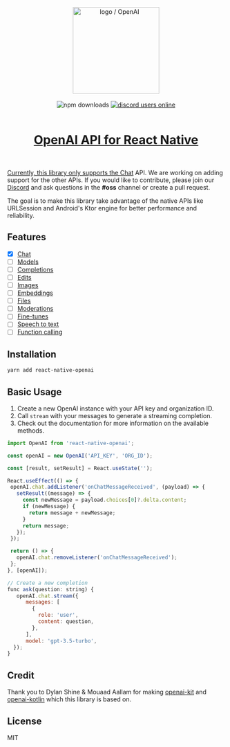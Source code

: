 <div align="center">
  <img margin="auto" height="200px" src="https://github.com/candlefinance/react-native-openai/assets/12258850/e951f32f-7e61-4368-b450-0bde33571612" alt="logo / OpenAI">
</div>

<br/>

<div align="center">
  <img alt="npm downloads" src="https://img.shields.io/npm/dw/@candlefinance/react-native-openai?logo=npm&label=NPM%20downloads&cacheSeconds=3600"/>
  <a alt="discord users online" href="https://discord.gg/qnAgjxhg6n" 
  target="_blank"
  rel="noopener noreferrer">
    <img alt="discord users online" src="https://img.shields.io/discord/986610142768406548?label=Discord&logo=discord&logoColor=white&cacheSeconds=3600"/>
</div>

<br/>

<h1 align="center">
 OpenAI API for React Native
</h1>

<br/>

Currently, this library only supports the [Chat](https://platform.openai.com/docs/api-reference/chat) API. We are working on adding support for the other APIs. If you would like to contribute, please join our [Discord](https://discord.gg/qnAgjxhg6n) and ask questions in the **#oss** channel or create a pull request.

The goal is to make this library take advantage of the native APIs like URLSession and Android's Ktor engine for better performance and reliability.

## Features

- [x] [Chat](https://platform.openai.com/docs/api-reference/chat)
- [ ] [Models](https://beta.openai.com/docs/api-reference/models)
- [ ] [Completions](https://beta.openai.com/docs/api-reference/completions)
- [ ] [Edits](https://beta.openai.com/docs/api-reference/edits)
- [ ] [Images](https://beta.openai.com/docs/api-reference/images)
- [ ] [Embeddings](https://beta.openai.com/docs/api-reference/embeddings)
- [ ] [Files](https://beta.openai.com/docs/api-reference/files)
- [ ] [Moderations](https://beta.openai.com/docs/api-reference/moderations)
- [ ] [Fine-tunes](https://beta.openai.com/docs/api-reference/fine-tunes)
- [ ] [Speech to text](https://platform.openai.com/docs/guides/speech-to-text)
- [ ] [Function calling](https://platform.openai.com/docs/guides/gpt/function-calling)

## Installation

```sh
yarn add react-native-openai
```

## Basic Usage

1. Create a new OpenAI instance with your API key and organization ID.
2. Call `stream` with your messages to generate a streaming completion.
3. Check out the documentation for more information on the available methods.

```js
import OpenAI from 'react-native-openai';

const openAI = new OpenAI('API_KEY', 'ORG_ID');

const [result, setResult] = React.useState('');

React.useEffect(() => {
 openAI.chat.addListener('onChatMessageReceived', (payload) => {
   setResult((message) => {
     const newMessage = payload.choices[0]?.delta.content;
     if (newMessage) {
       return message + newMessage;
     }
     return message;
   });
 });

 return () => {
   openAI.chat.removeListener('onChatMessageReceived');
 };
}, [openAI]);

// Create a new completion
func ask(question: string) {
   openAI.chat.stream({
      messages: [
        {
          role: 'user',
          content: question,
        },
      ],
      model: 'gpt-3.5-turbo',
  });
}
```

## Credit

Thank you to Dylan Shine & Mouaad Aallam for making [openai-kit](https://github.com/dylanshine/openai-kit) and [openai-kotlin](https://github.com/aallam/openai-kotlin) which this library is based on.

## License

MIT
